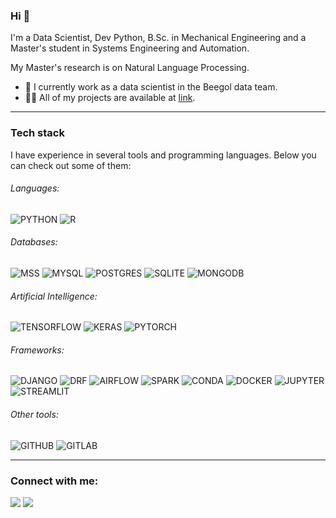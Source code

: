 ### Hi 👋
I'm a Data Scientist, Dev Python, B.Sc. in Mechanical Engineering and a Master's student in Systems Engineering and Automation.

My Master's research is on Natural Language Processing.

- 🔭 I currently work as a data scientist in the Beegol data team.
- 👨‍💻 All of my projects are available at [link](https://jcfneto.github.io/).


---
### Tech stack

I have experience in several tools and programming languages. Below you can check out some of them:

###### Languages:

![PYTHON](https://img.shields.io/badge/Python-FFD43B?style=for-the-badge&logo=python&logoColor=blue)
![R](https://img.shields.io/badge/R-276DC3?style=for-the-badge&logo=r&logoColor=white)

###### Databases:
![MSS](https://img.shields.io/badge/Microsoft%20SQL%20Server-CC2927?style=for-the-badge&logo=microsoft%20sql%20server&logoColor=white)
![MYSQL](https://img.shields.io/badge/MySQL-005C84?style=for-the-badge&logo=mysql&logoColor=white)
![POSTGRES](https://img.shields.io/badge/PostgreSQL-316192?style=for-the-badge&logo=postgresql&logoColor=white)
![SQLITE](https://img.shields.io/badge/SQLite-07405E?style=for-the-badge&logo=sqlite&logoColor=white)
![MONGODB](https://img.shields.io/badge/MongoDB-4EA94B?style=for-the-badge&logo=mongodb&logoColor=white)

###### Artificial Intelligence:
![TENSORFLOW](https://img.shields.io/badge/TensorFlow-FF6F00?style=for-the-badge&logo=tensorflow&logoColor=white)
![KERAS](https://img.shields.io/badge/Keras-D00000?style=for-the-badge&logo=Keras&logoColor=white)
![PYTORCH](https://img.shields.io/badge/PyTorch-EE4C2C?style=for-the-badge&logo=pytorch&logoColor=white)

###### Frameworks:
![DJANGO](https://img.shields.io/badge/Django-092E20?style=for-the-badge&logo=django&logoColor=green)
![DRF](https://img.shields.io/badge/django%20rest-ff1709?style=for-the-badge&logo=django&logoColor=white)
![AIRFLOW](https://img.shields.io/badge/Airflow-017CEE?style=for-the-badge&logo=Apache%20Airflow&logoColor=white)
![SPARK](https://img.shields.io/badge/Apache_Spark-FFFFFF?style=for-the-badge&logo=apachespark&logoColor=#E35A16)
![CONDA](https://img.shields.io/badge/conda-342B029.svg?&style=for-the-badge&logo=anaconda&logoColor=white)
![DOCKER](https://img.shields.io/badge/Docker-2CA5E0?style=for-the-badge&logo=docker&logoColor=white)
![JUPYTER](https://img.shields.io/badge/Jupyter-F37626.svg?&style=for-the-badge&logo=Jupyter&logoColor=white)
![STREAMLIT](https://img.shields.io/badge/Streamlit-FF4B4B?style=for-the-badge&logo=Streamlit&logoColor=white)

###### Other tools:
![GITHUB](https://img.shields.io/badge/GitHub-100000?style=for-the-badge&logo=github&logoColor=white)
![GITLAB](https://img.shields.io/badge/GitLab-330F63?style=for-the-badge&logo=gitlab&logoColor=white)


______

### Connect with me:
[<img src="https://img.shields.io/badge/linkedin-%230077B5.svg?&style=for-the-badge&logo=linkedin&logoColor=white" />](https://www.linkedin.com/in/jcfneto/) [<img src = "https://img.shields.io/badge/instagram-%23E4405F.svg?&style=for-the-badge&logo=instagram&logoColor=white">](https://www.instagram.com/ferreiran/)



